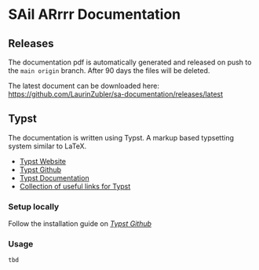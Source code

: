 # SAil ARrrr Documentation
## Releases
The documentation pdf is automatically generated and released on push to the `main origin` branch. After 90 days the files will be deleted.

The latest document can be downloaded here:
https://github.com/LaurinZubler/sa-documentation/releases/latest


## Typst
The documentation is written using Typst. A markup based typsetting system similar to LaTeX.
- [Typst Website](https://typst.app/)
- [Typst Github](https://github.com/typst/typst)
- [Typst Documentation](https://typst.app/docs/reference/syntax/)
- [Collection of useful links for Typst](https://github.com/qjcg/awesome-typst)

### Setup locally
Follow the installation guide on _[Typst Github](https://github.com/typst/typst#installation)_

### Usage
```
tbd
```